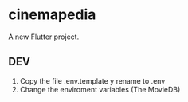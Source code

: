 # cinemapedia

A new Flutter project.

## DEV

1. Copy the file .env.template y rename to .env
2. Change the enviroment variables (The MovieDB)
